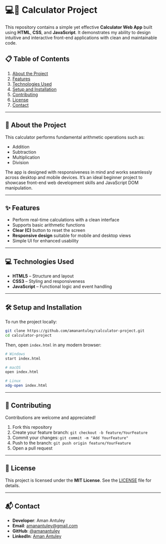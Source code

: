 

# 💻🧮 Calculator Project

This repository contains a simple yet effective **Calculator Web App** built using **HTML**, **CSS**, and **JavaScript**. It demonstrates my ability to design intuitive and interactive front-end applications with clean and maintainable code.


## 📋 Table of Contents

1. [About the Project](#about-the-project)
2. [Features](#features)
3. [Technologies Used](#technologies-used)
4. [Setup and Installation](#setup-and-installation)
5. [Contributing](#contributing)
6. [License](#license)
7. [Contact](#contact)

---

## 📝 About the Project

This calculator performs fundamental arithmetic operations such as:

* Addition
* Subtraction
* Multiplication
* Division

The app is designed with responsiveness in mind and works seamlessly across desktop and mobile devices. It’s an ideal beginner project to showcase front-end web development skills and JavaScript DOM manipulation.

---

## ✨ Features

* Perform real-time calculations with a clean interface
* Supports basic arithmetic functions
* **Clear (C)** button to reset the screen
* **Responsive design** suitable for mobile and desktop views
* Simple UI for enhanced usability

---

## 💻 Technologies Used

* **HTML5** – Structure and layout
* **CSS3** – Styling and responsiveness
* **JavaScript** – Functional logic and event handling

---

## 🛠 Setup and Installation

To run the project locally:

```bash
git clone https://github.com/amanantuley/calculator-project.git
cd calculator-project
```

Then, open `index.html` in any modern browser:

```bash
# Windows
start index.html

# macOS
open index.html

# Linux
xdg-open index.html
```

---

## 🤝 Contributing

Contributions are welcome and appreciated!

1. Fork this repository
2. Create your feature branch: `git checkout -b feature/YourFeature`
3. Commit your changes: `git commit -m "Add YourFeature"`
4. Push to the branch: `git push origin feature/YourFeature`
5. Open a pull request

---

## 📄 License

This project is licensed under the **MIT License**. See the [LICENSE](LICENSE) file for details.

---

## 📬 Contact

* **Developer**: Aman Antuley
* **Email**: [amanantuley@gmail.com](mailto:amanantuley@gmail.com)
* **GitHub**: [@amanantuley](https://github.com/amanantuley)
* **LinkedIn**: [Aman Antuley](https://www.linkedin.com/in/amanantuley)

